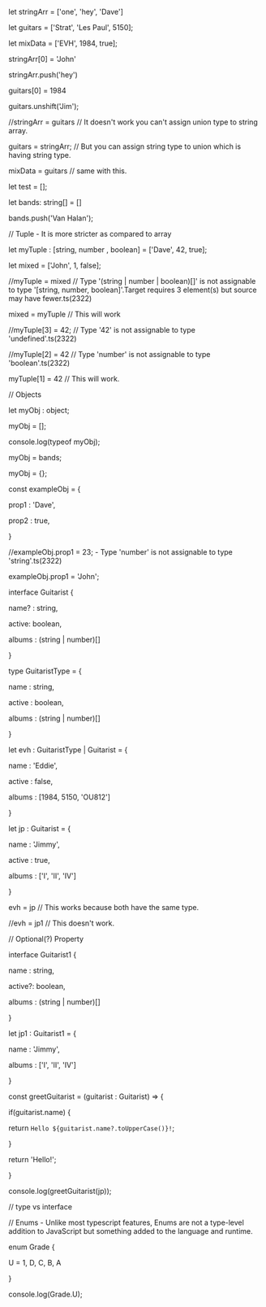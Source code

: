 
let stringArr = ['one', 'hey', 'Dave']

  

let guitars = ['Strat', 'Les Paul', 5150];

  

let mixData = ['EVH', 1984, true];

  

stringArr[0] = 'John'

stringArr.push('hey')

  

guitars[0] = 1984

guitars.unshift('Jim');

  

//stringArr = guitars // It doesn't work you can't assign union type to string array.

  

guitars = stringArr; // But you can assign string type to union which is having string type.

mixData = guitars // same with this.

  

let test = [];

let bands: string[] = []

bands.push('Van Halan');

  

// Tuple - It is more stricter as compared to array

let myTuple : [string, number , boolean] = ['Dave', 42, true];

  

let mixed = ['John', 1, false];

  

//myTuple = mixed // Type '(string | number | boolean)[]' is not assignable to type '[string, number, boolean]'.Target requires 3 element(s) but source may have fewer.ts(2322)

mixed = myTuple // This will work

  

//myTuple[3] = 42; // Type '42' is not assignable to type 'undefined'.ts(2322)

  

//myTuple[2] = 42 // Type 'number' is not assignable to type 'boolean'.ts(2322)

  

myTuple[1] = 42 // This will work.

  
  

// Objects

let myObj : object;

myObj = [];

console.log(typeof myObj);

myObj = bands;

myObj = {};

  

const exampleObj = {

prop1 : 'Dave',

prop2 : true,

}

  

//exampleObj.prop1 = 23; - Type 'number' is not assignable to type 'string'.ts(2322)

exampleObj.prop1 = 'John';

  
  

interface Guitarist {

name? : string,

active: boolean,

albums : (string | number)[]

}

  

type GuitaristType = {

name : string,

active : boolean,

albums : (string | number)[]

}

  

let evh : GuitaristType | Guitarist = {

name : 'Eddie',

active : false,

albums : [1984, 5150, 'OU812']

}

  
  

let jp : Guitarist = {

name : 'Jimmy',

active : true,

albums : ['I', 'II', 'IV']

}

  
  
  

evh = jp // This works because both have the same type.

//evh = jp1 // This doesn't work.

  

// Optional(?) Property

  

interface Guitarist1 {

name : string,

active?: boolean,

albums : (string | number)[]

}

  
  

let jp1 : Guitarist1 = {

name : 'Jimmy',

albums : ['I', 'II', 'IV']

}

  

const greetGuitarist = (guitarist : Guitarist) => {

if(guitarist.name) {

return `Hello ${guitarist.name?.toUpperCase()}!`;

}

return 'Hello!';

}

  

console.log(greetGuitarist(jp));

  
  

// type vs interface

  

// Enums - Unlike most typescript features, Enums are not a type-level addition to JavaScript but something added to the language and runtime.

  

enum Grade {

U = 1, D, C, B, A

}

  

console.log(Grade.U);